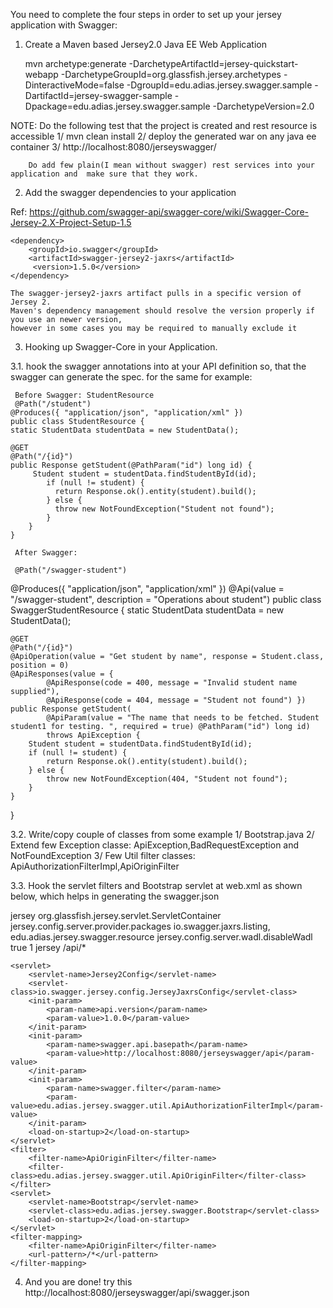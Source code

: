 
You need to complete the four steps in order to set up your jersey application with Swagger:

1. Create a Maven based Jersey2.0 Java EE Web Application

	mvn archetype:generate -DarchetypeArtifactId=jersey-quickstart-webapp 
		       	       -DarchetypeGroupId=org.glassfish.jersey.archetypes 
                               -DinteractiveMode=false -DgroupId=edu.adias.jersey.swagger.sample 
                               -DartifactId=jersey-swagger-sample 
                               -Dpackage=edu.adias.jersey.swagger.sample -DarchetypeVersion=2.0

  NOTE: Do the following test that the project is created and rest resource is accessible
        1/ mvn clean install
        2/ deploy the generated war on any java ee container
        3/ http://localhost:8080/jerseyswagger/
        
        Do add few plain(I mean without swagger) rest services into your application and  make sure that they work.


2. Add the swagger dependencies to your application

Ref: https://github.com/swagger-api/swagger-core/wiki/Swagger-Core-Jersey-2.X-Project-Setup-1.5

	<dependency>
  		<groupId>io.swagger</groupId>
  		<artifactId>swagger-jersey2-jaxrs</artifactId>
 		 <version>1.5.0</version>
	</dependency>
	
	The swagger-jersey2-jaxrs artifact pulls in a specific version of Jersey 2. 
	Maven's dependency management should resolve the version properly if you use an newer version, 
	however in some cases you may be required to manually exclude it
	
3. Hooking up Swagger-Core in your Application.

3.1. hook the swagger annotations into at your API definition so, that the swagger can generate the spec. for  the same
     for example:
     
     Before Swagger: StudentResource
     @Path("/student")
	@Produces({ "application/json", "application/xml" })
	public class StudentResource {
	static StudentData studentData = new StudentData();

	@GET
	@Path("/{id}")
	public Response getStudent(@PathParam("id") long id) {
		 Student student = studentData.findStudentById(id);
		    if (null != student) {
		      return Response.ok().entity(student).build();
		    } else {
		      throw new NotFoundException("Student not found");
		    }
		}
	}
     
     After Swagger:
     
     @Path("/swagger-student")
@Produces({ "application/json", "application/xml" })
@Api(value = "/swagger-student", description = "Operations about student")
public class SwaggerStudentResource {
	static StudentData studentData = new StudentData();

	@GET
	@Path("/{id}")
	@ApiOperation(value = "Get student by name", response = Student.class, position = 0)
	@ApiResponses(value = {
			@ApiResponse(code = 400, message = "Invalid student name supplied"),
			@ApiResponse(code = 404, message = "Student not found") })
	public Response getStudent(
			@ApiParam(value = "The name that needs to be fetched. Student student1 for testing. ", required = true) @PathParam("id") long id)
			throws ApiException {
		Student student = studentData.findStudentById(id);
		if (null != student) {
			return Response.ok().entity(student).build();
		} else {
			throw new NotFoundException(404, "Student not found");
		}
	}
}

3.2. Write/copy couple of classes from some example
     1/ Bootstrap.java
     2/ Extend few Exception classe: ApiException,BadRequestException and NotFoundException
     3/ Few Util filter classes: ApiAuthorizationFilterImpl,ApiOriginFilter

3.3.  Hook the servlet filters and Bootstrap servlet at web.xml as shown below, which helps in generating the swagger.json

<?xml version="1.0" encoding="UTF-8"?>
<!-- This web.xml file is not required when using Servlet 3.0 container,
     see implementation details http://jersey.java.net/nonav/documentation/latest/jax-rs.html -->
<web-app version="2.5" xmlns="http://java.sun.com/xml/ns/javaee" xmlns:xsi="http://www.w3.org/2001/XMLSchema-instance" xsi:schemaLocation="http://java.sun.com/xml/ns/javaee http://java.sun.com/xml/ns/javaee/web-app_2_5.xsd">
    <servlet>
        <servlet-name>jersey</servlet-name>
        <servlet-class>org.glassfish.jersey.servlet.ServletContainer</servlet-class>
        <init-param>
            <param-name>jersey.config.server.provider.packages</param-name>
            <param-value>
                io.swagger.jaxrs.listing,
                edu.adias.jersey.swagger.resource
            </param-value>
        </init-param>
        <init-param>
			<param-name>jersey.config.server.wadl.disableWadl</param-name>
			<param-value>true</param-value>
		</init-param>
        <load-on-startup>1</load-on-startup>
    </servlet>
    <servlet-mapping>
        <servlet-name>jersey</servlet-name>
        <url-pattern>/api/*</url-pattern>
    </servlet-mapping>
    
    <servlet>
		<servlet-name>Jersey2Config</servlet-name>
		<servlet-class>io.swagger.jersey.config.JerseyJaxrsConfig</servlet-class>
		<init-param>
			<param-name>api.version</param-name>
			<param-value>1.0.0</param-value>
		</init-param>
		<init-param>
			<param-name>swagger.api.basepath</param-name>
			<param-value>http://localhost:8080/jerseyswagger/api</param-value>
		</init-param>
		<init-param>
			<param-name>swagger.filter</param-name>
			<param-value>edu.adias.jersey.swagger.util.ApiAuthorizationFilterImpl</param-value>
		</init-param>
		<load-on-startup>2</load-on-startup>
	</servlet>
	<filter>
		<filter-name>ApiOriginFilter</filter-name>
		<filter-class>edu.adias.jersey.swagger.util.ApiOriginFilter</filter-class>
	</filter>
	<servlet>
		<servlet-name>Bootstrap</servlet-name>
		<servlet-class>edu.adias.jersey.swagger.Bootstrap</servlet-class>
		<load-on-startup>2</load-on-startup>
	</servlet>
	<filter-mapping>
		<filter-name>ApiOriginFilter</filter-name>
		<url-pattern>/*</url-pattern>
	</filter-mapping>
</web-app>

4. And you are done! try this http://localhost:8080/jerseyswagger/api/swagger.json 




